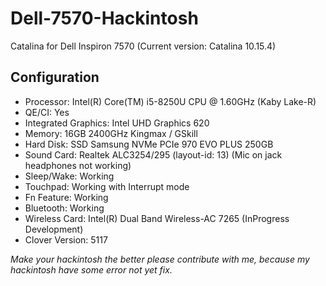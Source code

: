 # Dell-7570-Hackintosh
Catalina for Dell Inspiron 7570 (Current version: Catalina 10.15.4)
## Configuration
* Processor: Intel(R) Core(TM) i5-8250U CPU @ 1.60GHz (Kaby Lake-R)
* QE/CI: Yes
* Integrated Graphics: Intel UHD Graphics 620
* Memory: 16GB 2400GHz Kingmax / GSkill
* Hard Disk: SSD Samsung NVMe PCIe 970 EVO PLUS 250GB
* Sound Card: Realtek ALC3254/295 (layout-id: 13) (Mic on jack headphones not working)
* Sleep/Wake: Working
* Touchpad: Working with Interrupt mode
* Fn Feature: Working
* Bluetooth: Working
* Wireless Card: Intel(R) Dual Band Wireless-AC 7265 (InProgress Development)
* Clover Version: 5117

*Make your hackintosh the better please contribute with me, because my hackintosh have some error not yet fix.*
